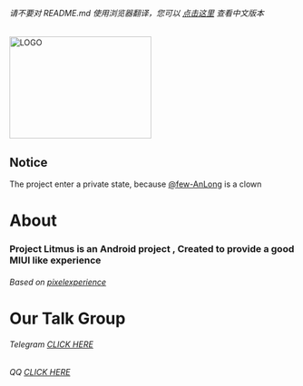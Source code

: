 ###### 请不要对 README.md 使用浏览器翻译，您可以 [点击这里](https://github.com/project-litmus/.github/blob/main/profile/README-zh-cn.md) 查看中文版本  
  
<div>    
  <img src="https://s1.ax1x.com/2023/03/25/ppDfbKP.png" width = "250" height = "180" alt="LOGO" />
</div>

## Notice
The project enter a private state, because [@few-AnLong](https://github.com/few-anlong) is a clown

# About
### Project Litmus is an Android project , Created to provide a good MIUI like experience
###### Based on [pixelexperience](https://github.com/pixelexperience) 
# Our Talk Group</H2>
###### Telegram [CLICK HERE](https://t.me/projectlitmus) 
###### QQ [CLICK HERE](https://jq.qq.com/?_wv=1027&k=VfUw3Mes) 
